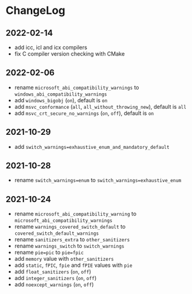 # ChangeLog

## 2022-02-14

- add icc, icl and icx compilers
- fix C compiler version checking with CMake

## 2022-02-06

- rename `microsoft_abi_compatibility_warnings` to `windows_abi_compatibility_warnings`
- add `windows_bigobj` (`on`), default is `on`
- add `msvc_conformance` (`all`, `all_without_throwing_new`), default is `all`
- add `msvc_crt_secure_no_warnings` (`on`, `off`), default is `on`

## 2021-10-29

- add `switch_warnings=exhaustive_enum_and_mandatory_default`

## 2021-10-28

- rename `switch_warnings=enum` to `switch_warnings=exhaustive_enum`

## 2021-10-24

- rename `microsoft_abi_compatibility_warning` to `microsoft_abi_compatibility_warnings`
- rename `warnings_covered_switch_default` to `covered_switch_default_warnings`
- rename `sanitizers_extra` to `other_sanitizers`
- rename `warnings_switch` to `switch_warnings`
- rename `pie=pic` to `pie=fpic`
- add `memory` value with `other_sanitizers`
- add `static`, `fPIC`, `fpie` and `fPIE` values with `pie`
- add `float_sanitizers` (`on`, `off`)
- add `integer_sanitizers` (`on`, `off`)
- add `noexcept_warnings` (`on`, `off`)
